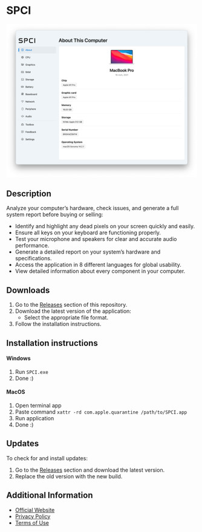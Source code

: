 # SPCI

<p align="center">
  <img src="./static/app_preview.png" alt="SPCI" />
</p>

## Description

Analyze your computer’s hardware, check issues, and generate a full system report before buying or selling:
- Identify and highlight any dead pixels on your screen quickly and easily.
- Ensure all keys on your keyboard are functioning properly.
- Test your microphone and speakers for clear and accurate audio performance.
- Generate a detailed report on your system’s hardware and specifications.
- Access the application in 8 different languages for global usability.
- View detailed information about every component in your computer.

## Downloads

1. Go to the [Releases](https://github.com/Aspedm/SPCI/releases) section of this repository.
2. Download the latest version of the application:
   - Select the appropriate file format.
3. Follow the installation instructions.

## Installation instructions
#### Windows

1. Run `SPCI.exe`
2. Done :)

#### MacOS
1. Open terminal app
2. Paste command `xattr -rd com.apple.quarantine /path/to/SPCI.app`
3. Run application
4. Done :)

## Updates

To check for and install updates:
1. Go to the [Releases](https://github.com/Aspedm/SPCI/releases) section and download the latest version.
2. Replace the old version with the new build.

## Additional Information

- [Official Website](https://spci.io)
- [Privacy Policy](https://www.spci.io/privacy/)
- [Terms of Use](https://www.spci.io/terms/)